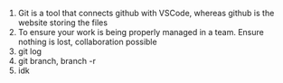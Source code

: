 1. Git is a tool that connects github with VSCode, whereas github is the website storing the files
2. To ensure your work is being properly managed in a team. Ensure nothing is lost, collaboration possible
3. git log
4. git branch, branch -r
5. idk
